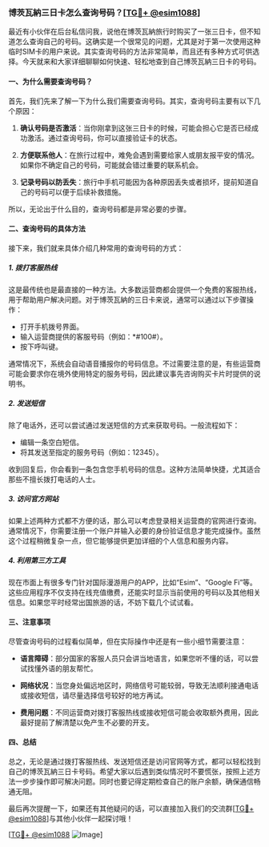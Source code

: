 ### 博茨瓦納三日卡怎么查询号码？[[TG💪+ @esim1088](https://t.me/s/esim1088)]

最近有小伙伴在后台私信问我，说他在博茨瓦納旅行时购买了一张三日卡，但不知道怎么查询自己的号码。这确实是一个很常见的问题，尤其是对于第一次使用这种临时SIM卡的用户来说。其实查询号码的方法非常简单，而且还有多种方式可供选择。今天就来和大家详细聊聊如何快速、轻松地查到自己博茨瓦納三日卡的号码。

#### 一、为什么需要查询号码？

首先，我们先来了解一下为什么我们需要查询号码。其实，查询号码主要有以下几个原因：

1. **确认号码是否激活**：当你刚拿到这张三日卡的时候，可能会担心它是否已经成功激活。通过查询号码，你可以直接验证卡的状态。
   
2. **方便联系他人**：在旅行过程中，难免会遇到需要给家人或朋友报平安的情况。如果你不确定自己的号码，可能就会错过重要的联系机会。

3. **记录号码以防丢失**：旅行中手机可能因为各种原因丢失或者损坏，提前知道自己的号码可以便于后续补救措施。

所以，无论出于什么目的，查询号码都是非常必要的步骤。

#### 二、查询号码的具体方法

接下来，我们就来具体介绍几种常用的查询号码的方式：

##### 1. **拨打客服热线**

这是最传统也是最直接的一种方法。大多数运营商都会提供一个免费的客服热线，用于帮助用户解决问题。对于博茨瓦納的三日卡来说，通常可以通过以下步骤操作：

- 打开手机拨号界面。
- 输入运营商提供的客服号码（例如：*#100#）。
- 按下呼叫键。
  
通常情况下，系统会自动语音播报你的号码信息。不过需要注意的是，有些运营商可能会要求你在境外使用特定的服务号码，因此建议事先咨询购买卡片时提供的说明书。

##### 2. **发送短信**

除了电话外，还可以尝试通过发送短信的方式来获取号码。一般流程如下：

- 编辑一条空白短信。
- 将其发送至指定的服务号码（例如：12345）。
  
收到回复后，你会看到一条包含您手机号码的信息。这种方法简单快捷，尤其适合那些不擅长拨打电话的人士。

##### 3. **访问官方网站**

如果上述两种方式都不方便的话，那么可以考虑登录相关运营商的官网进行查询。通常情况下，你需要注册一个账户并输入必要的身份验证信息才能完成操作。虽然这个过程稍微复杂一点，但它能够提供更加详细的个人信息和服务内容。

##### 4. **利用第三方工具**

现在市面上有很多专门针对国际漫游用户的APP，比如“Esim”、“Google Fi”等。这些应用程序不仅支持在线充值缴费，还能实时显示当前使用的号码以及其他相关信息。如果您平时经常出国旅游的话，不妨下载几个试试看。

#### 三、注意事项

尽管查询号码的过程看似简单，但在实际操作中还是有一些小细节需要注意：

- **语言障碍**：部分国家的客服人员只会讲当地语言，如果您听不懂的话，可以尝试找懂外语的朋友帮忙。
  
- **网络状况**：当您身处偏远地区时，网络信号可能较弱，导致无法顺利接通电话或接收短信，请尽量选择信号较好的地方再试。

- **费用问题**：不同运营商对拨打客服热线或接收短信可能会收取额外费用，因此最好提前了解清楚以免产生不必要的开支。

#### 四、总结

总之，无论是通过拨打客服热线、发送短信还是访问官网等方式，都可以轻松找到自己的博茨瓦納三日卡号码。希望大家以后遇到类似情况时不要慌张，按照上述方法一步步操作即可解决问题。同时也要记得定期检查自己的账户余额，确保通信畅通无阻。

最后再次提醒一下，如果还有其他疑问的话，可以直接加入我们的交流群[[TG💪+ @esim1088](https://t.me/s/esim1088)]与其他小伙伴一起探讨哦！

[[TG💪+ @esim1088](https://t.me/s/esim1088) ![Image](https://i.postimg.cc/4NQfJmqS/Snipaste-2025-05-13-00-14-12.png)]